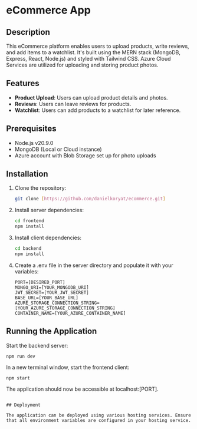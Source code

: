 
# eCommerce App

## Description

This eCommerce platform enables users to upload products, write reviews, and add items to a watchlist. It's built using the MERN stack (MongoDB, Express, React, Node.js) and styled with Tailwind CSS. Azure Cloud Services are utilized for uploading and storing product photos.

## Features

- **Product Upload**: Users can upload product details and photos.
- **Reviews**: Users can leave reviews for products. 
- **Watchlist**: Users can add products to a watchlist for later reference.

## Prerequisites

- Node.js v20.9.0
- MongoDB (Local or Cloud instance)
- Azure account with Blob Storage set up for photo uploads

## Installation

1. Clone the repository:

    ```bash
    git clone [https://github.com/danielkoryat/ecommerce.git]
    ```

2. Install server dependencies:

    ```bash
    cd frontend
    npm install
    ```

3. Install client dependencies:

    ```bash 
    cd backend
    npm install
    ```

4. Create a .env file in the server directory and populate it with your variables:

    ```
    PORT=[DESIRED_PORT]
    MONGO_URI=[YOUR_MONGODB_URI] 
    JWT_SECRET=[YOUR_JWT_SECRET]
    BASE_URL=[YOUR_BASE_URL]
    AZURE_STORAGE_CONNECTION_STRING=[YOUR_AZURE_STORAGE_CONNECTION_STRING]
    CONTAINER_NAME=[YOUR_AZURE_CONTAINER_NAME]
    ```

## Running the Application

Start the backend server:

```
npm run dev
```

In a new terminal window, start the frontend client:

```
npm start
```

The application should now be accessible at localhost:[PORT].

```

## Deployment 

The application can be deployed using various hosting services. Ensure that all environment variables are configured in your hosting service.

